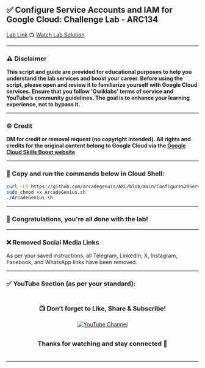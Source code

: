 
## ✅ **Configure Service Accounts and IAM for Google Cloud: Challenge Lab - ARC134**

[Lab Link](https://www.cloudskillsboost.google/focuses/67219?parent=catalog)
📺 [Watch Lab Solution](https://youtu.be/4GgCqG6AJ_w)

---

### ⚠️ Disclaimer

**This script and guide are provided for educational purposes to help you understand the lab services and boost your career. Before using the script, please open and review it to familiarize yourself with Google Cloud services. Ensure that you follow 'Qwiklabs' terms of service and YouTube’s community guidelines. The goal is to enhance your learning experience, not to bypass it.**

---

### © Credit

**DM for credit or removal request (no copyright intended). All rights and credits for the original content belong to Google Cloud via the [Google Cloud Skills Boost website](https://www.cloudskillsboost.google/)**

---

### 🚨 Copy and run the commands below in Cloud Shell:

```bash
curl -LO https://github.com/arcadegenuis/ARC/blob/main/Configure%20Service%20Accounts%20and%20IAM%20for%20Google%20Cloud%3A%20Challenge%20Lab/ArcadeGenius.sh
sudo chmod +x ArcadeGenius.sh
./ArcadeGenius.sh
```

---

### 🎉 Congratulations, you're all done with the lab!

---

### ❌ Removed Social Media Links

As per your saved instructions, all Telegram, LinkedIn, X, Instagram, Facebook, and WhatsApp links have been removed.

---

### ✅ YouTube Section (as per your standard):

<div align="center" style="padding: 5px;"> 
  <h3>📺 Don't forget to Like, Share & Subscribe!</h3>  
  <a href="https://www.youtube.com/@ArcadeGenius-z1"> 
    <img src="https://img.shields.io/badge/YouTube-Arcade%20Genius-FF0000?style=for-the-badge&logo=youtube&logoColor=white" alt="YouTube Channel"> 
  </a> 
</div>

<div align="center" style="padding: 5px;"> 
  <h3>Thanks for watching and stay connected 🙂</h3> 
</div>

---

